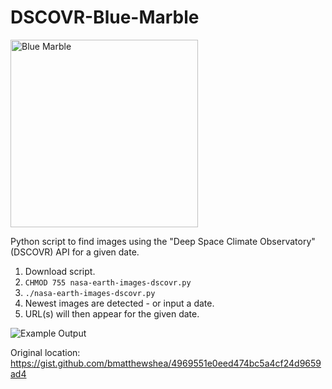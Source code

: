 # DSCOVR-Blue-Marble

<img src="https://epic.gsfc.nasa.gov/archive/natural/2020/12/30/png/epic_1b_20201230163017.png" alt="Blue Marble" width="300">

Python script to find images using the "Deep Space Climate Observatory" (DSCOVR) API for a given date.

1. Download script. 
2. `CHMOD 755 nasa-earth-images-dscovr.py`
3. `./nasa-earth-images-dscovr.py`
4. Newest images are detected - or input a date.
5. URL(s) will then appear for the given date.

<img src="https://user-images.githubusercontent.com/984097/63964625-0c768380-ca87-11e9-9ae3-d3e253719c24.png" alt="Example Output">

Original location: https://gist.github.com/bmatthewshea/4969551e0eed474bc5a4cf24d9659ad4
